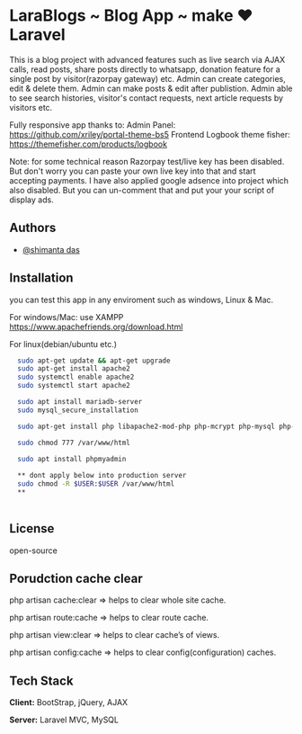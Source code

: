 
# LaraBlogs ~ Blog App ~ make ❤ Laravel

This is a blog project with advanced features such as live search via AJAX calls, read posts, share posts directly to whatsapp, donation feature for a single post by visitor(razorpay gateway) etc. Admin can create categories, edit & delete them. Admin can make posts & edit after publistion. 
Admin able to see search histories, visitor's contact requests, next article requests by visitors etc.


Fully responsive app thanks to:
Admin Panel: https://github.com/xriley/portal-theme-bs5
Frontend Logbook theme fisher: https://themefisher.com/products/logbook

Note: for some technical reason Razorpay test/live key has been disabled. But don't worry you can paste your own live key into that and start accepting payments.
I have also applied google adsence into project which also disabled. But you can un-comment that and put your your script of display ads.



## Authors

- [@shimanta das](https://github.com/iamshimantadas)


## Installation

you can test this app in any enviroment such as windows, Linux & Mac.

For windows/Mac: use XAMPP https://www.apachefriends.org/download.html

For linux(debian/ubuntu etc.)
```bash
  sudo apt-get update && apt-get upgrade
  sudo apt-get install apache2
  sudo systemctl enable apache2
  sudo systemctl start apache2

  sudo apt install mariadb-server
  sudo mysql_secure_installation

  sudo apt-get install php libapache2-mod-php php-mcrypt php-mysql php-cgi php-cli php-curl php-json

  sudo chmod 777 /var/www/html
  
  sudo apt install phpmyadmin

  ** dont apply below into production server
  sudo chmod -R $USER:$USER /var/www/html
  **
  
```
    
## License

open-source

## Porudction cache clear
php artisan cache:clear  => helps to clear whole site cache.

php artisan route:cache  => helps to clear route cache.

php artisan view:clear  =>  helps to clear cache’s of views.

php artisan config:cache => helps to clear config(configuration) caches.



## Tech Stack

**Client:** BootStrap, jQuery, AJAX

**Server:** Laravel MVC, MySQL

